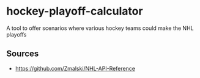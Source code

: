 # hockey-playoff-calculator
A tool to offer scenarios where various hockey teams could make the NHL playoffs

## Sources
- https://github.com/Zmalski/NHL-API-Reference